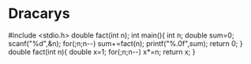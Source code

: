 # Dracarys
#include <stdio.h>
double fact(int n);
int main(){
    int n;
    double sum=0;
    scanf("%d",&n);
    for(;n;n--)
    sum+=fact(n);
    printf("%.0f",sum);
    return 0;
}
double fact(int n){
    double x=1;
    for(;n;n--)
    x*=n;
    return x;
}
